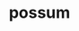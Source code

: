 ---
title: possum
meaning: to be able
ch: [five, seventeen, ss, ss2]
pos: verb
inf: posse
thirdpp: potuī
conjugation: irregular
derivative: possible
six: y
---